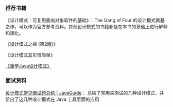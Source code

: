 ### 推荐书籍

《设计模式：可复用面向对象软件的基础》： The Gang of Four 的设计模式奠基之作，可以作为官方参考资料。其他设计模式的书籍都是在本书的基础上进行解释和演化。

《设计模式之禅 (第2版)》

《设计模式其实很简单》

[《重学Java设计模式》](https://github.com/fuzhengwei/itstack-demo-design)



### 面试资料

[设计模式常见面试题总结 | JavaGuide](https://javaguide.cn/system-design/design-pattern.html)： 总结了常用来面试的几种设计模式，并给出了这几种设计模式在 Java 工具里面的应用